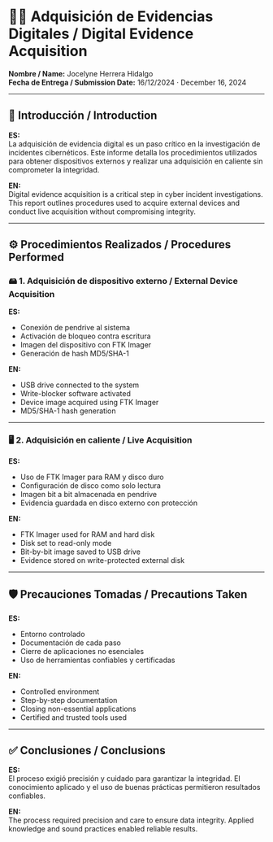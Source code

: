 # 🕵️‍♀️ Adquisición de Evidencias Digitales / Digital Evidence Acquisition  
**Nombre / Name:** Jocelyne Herrera Hidalgo  
**Fecha de Entrega / Submission Date:** 16/12/2024 · December 16, 2024

---

## 🧭 Introducción / Introduction  

**ES:**  
La adquisición de evidencia digital es un paso crítico en la investigación de incidentes cibernéticos. Este informe detalla los procedimientos utilizados para obtener dispositivos externos y realizar una adquisición en caliente sin comprometer la integridad.

**EN:**  
Digital evidence acquisition is a critical step in cyber incident investigations. This report outlines procedures used to acquire external devices and conduct live acquisition without compromising integrity.

---

## ⚙️ Procedimientos Realizados / Procedures Performed  

### 🖴 1. Adquisición de dispositivo externo / External Device Acquisition  

**ES:**  
- Conexión de pendrive al sistema  
- Activación de bloqueo contra escritura  
- Imagen del dispositivo con FTK Imager  
- Generación de hash MD5/SHA-1  

**EN:**  
- USB drive connected to the system  
- Write-blocker software activated  
- Device image acquired using FTK Imager  
- MD5/SHA-1 hash generation  

---

### 🖥 2. Adquisición en caliente / Live Acquisition  

**ES:**  
- Uso de FTK Imager para RAM y disco duro  
- Configuración de disco como solo lectura  
- Imagen bit a bit almacenada en pendrive  
- Evidencia guardada en disco externo con protección  

**EN:**  
- FTK Imager used for RAM and hard disk  
- Disk set to read-only mode  
- Bit-by-bit image saved to USB drive  
- Evidence stored on write-protected external disk  

---

## 🛡 Precauciones Tomadas / Precautions Taken  

**ES:**  
- Entorno controlado  
- Documentación de cada paso  
- Cierre de aplicaciones no esenciales  
- Uso de herramientas confiables y certificadas  

**EN:**  
- Controlled environment  
- Step-by-step documentation  
- Closing non-essential applications  
- Certified and trusted tools used  

---

## ✅ Conclusiones / Conclusions  

**ES:**  
El proceso exigió precisión y cuidado para garantizar la integridad. El conocimiento aplicado y el uso de buenas prácticas permitieron resultados confiables.

**EN:**  
The process required precision and care to ensure data integrity. Applied knowledge and sound practices enabled reliable results.
 
